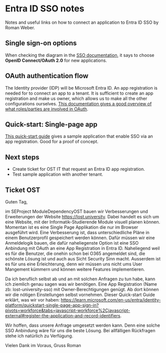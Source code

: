 # Entra ID SSO notes

Notes and useful links on how to connect an application to Entra ID SSO by Roman Weber.

## Single sign-on options

When checking the diagram in the [SSO documentation](https://learn.microsoft.com/en-us/entra/identity/enterprise-apps/plan-sso-deployment#single-sign-on-options), it says to choose **OpenID Connect/OAuth 2.0** for new applications.

## OAuth authentication flow

The Identity provider (IDP) will be Microsoft Entra ID. An app registration is needed for to connect an app to a tenant. It is sufficient to create an app registration and make us owner, which allows us to make all the other configurations ourselves. [This documentation gives a good overview of what roles/parties are involved in OAuth](https://learn.microsoft.com/en-us/entra/identity-platform/v2-protocols).

## Quick-start: Single-page app

[This quick-start guide](https://learn.microsoft.com/en-us/entra/identity-platform/quickstart-single-page-app-sign-in?pivots=workforce&tabs=javascript-workforce%2Cjavascript-external) gives a sample application that enable SSO via an app registration. Good for a proof of concept.

## Next steps

- Create ticket for OST IT that request an Entra ID app registration.
- Test sample application with another tenant.

## Ticket OST

Guten Tag,

im SEProject ModuleDependencyOST bauen wir Verbesserungen und Erweiterungen der Website https://lost.university. Dabei handelt es sich um eine Website, mit der Informatik-Studierende Module visuell planen können. Momentan ist es eine Single Page Applikation die nur im Browser ausgeführt wird. Eine Verbesserung ist, dass unterschiedliche Pläne in einem Benutzerprofil gespeichert werden können. Dafür müssen wir eine Anmeldelogik bauen, die dafür naheliegenste Option ist eine SSO Anbindung mit OAuth an eine App Registration in Entra ID. Naheliegend weil es für die Benutzer, die onehin schon bei O365 angemeldet sind, die schönste Lösung ist und auch aus Sicht Security Sinn macht. Ausserdem ist es für uns eine Erleichterung, denn wir müssen uns nicht ums User Mangement kümmern und können weitere Features implementieren.

Da ich beruflich selbst ab und an mit solchen Anfragen zu tun habe, kann ich ziemlich genau sagen was wir benötigen. Eine App Registration (Name zb: lost-university-sso) mit Owner-Berechtigungen genügt. Ab dort können wir die nötigen Einstellungen selbst vornehmen. Dieser Quick-start Guide erklärt, was wir vor haben: https://learn.microsoft.com/en-us/entra/identity-platform/quickstart-single-page-app-sign-in?pivots=workforce&tabs=javascript-workforce%2Cjavascript-external#register-the-application-and-record-identifiers.

Wir hoffen, dass unsere Anfrage umgesetzt werden kann. Denn eine solche SSO Anbindung wäre für uns die beste Lösung. Bei allfälligen Rückfragen stehe ich natürlich zu Verfügung.

Vielen Dank im Voraus, Gruss Roman
